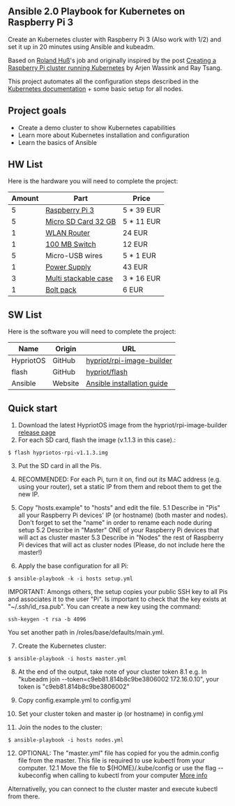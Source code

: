 ## Ansible 2.0 Playbook for Kubernetes on Raspberry Pi 3
Create an Kubernetes cluster with Raspberry Pi 3 (Also work with 1/2) and set it up in 20 minutes using Ansible and kubeadm.

Based on [Roland Huß](https://github.com/Project31/ansible-kubernetes-openshift-pi3)'s job and originally inspired by the post [Creating a Raspberry Pi cluster running Kubernetes](http://blog.kubernetes.io/2015/11/creating-a-Raspberry-Pi-cluster-running-Kubernetes-the-shopping-list-Part-1.html) by Arjen Wassink and Ray Tsang.

This project automates all the configuration steps described in the [Kubernetes documentation](http://kubernetes.io/docs/getting-started-guides/kubeadm/) + some basic setup for all nodes.

## Project goals
* Create a demo cluster to show Kubernetes capabilities
* Learn more about Kubernetes installation and configuration
* Learn the basics of Ansible

## HW List

Here is the hardware you will need to complete the project:

| Amount | Part | Price |
| ------ | ---- | ----- |
| 5 | [Raspberry Pi 3](http://amzn.eu/0Gxy4ku) | 5 * 39 EUR |
| 5 | [Micro SD Card 32 GB](http://amzn.eu/5IMqzRx) | 5 * 11 EUR |
| 1 | [WLAN Router](http://amzn.eu/3Zzxmpt) | 24 EUR |
| 1 | [100 MB Switch](http://amzn.eu/ixBjdx3) | 12 EUR |
| 5 |  Micro-USB wires | 5 * 1 EUR |
| 1 | [Power Supply](https://www.modmypi.com/raspberry-pi/accessories/usb-hubs/anidees-6-port-smart-ic-usb-charger-50-watt/) | 43 EUR |
| 3 | [Multi stackable case](https://www.modmypi.com/raspberry-pi/cases/multi-pi-stacker/multi-pi-stackable-raspberry-pi-case/) | 3 * 16 EUR |
| 1 | [Bolt pack](https://www.modmypi.com/raspberry-pi/cases/multi-pi-stacker/multi-pi-stackable-raspberry-pi-case-bolt-pack/) | 6 EUR | 

## SW List

Here is the software you will need to complete the project:

| Name | Origin | URL |
| ------ | ---- | ----- |
| HypriotOS | GitHub | [hypriot/rpi-image-builder](https://github.com/hypriot/image-builder-rpi/releases/) |
| flash | GitHub | [hypriot/flash](https://github.com/hypriot/flash) |
| Ansible | Website | [Ansible installation guide](http://docs.ansible.com/ansible/intro_installation.html)

## Quick start

1. Download the latest HypriotOS image from the hypriot/rpi-image-builder [release page](https://github.com/hypriot/image-builder-rpi/releases/)
2. For each SD card, flash the image (v.1.1.3 in this case).:

``` $ flash hypriotos-rpi-v1.1.3.img ```

3. Put the SD card in all the Pis.
4. RECOMMENDED: For each Pi, turn it on, find out its MAC address (e.g. using your router), set a static IP from them and reboot them to get the new IP.
5. Copy "hosts.example" to "hosts" and edit the file. 
5.1 Describe in "Pis" all your Raspberry Pi devices' IP (or hostname) (both master and nodes). Don't forget to set the "name" in order to rename each node during setup
5.2 Describe in "Master" ONE of your Raspberry Pi devices that will act as cluster master
5.3 Describe in "Nodes" the rest of Raspberry Pi devices that will act as cluster nodes (Please, do not include here the master!)

6. Apply the base configuration for all Pi:

``` $ ansible-playbook -k -i hosts setup.yml ```

IMPORTANT: Amongs others, the setup copies your public SSH key to all Pis and associates it to the user "Pi". Is important to check that the key exists at "~/.ssh/id_rsa.pub". 
You can create a new key using the command: 

```ssh-keygen -t rsa -b 4096 ```

You set another path in /roles/base/defaults/main.yml.

7. Create the Kubernetes cluster:

``` $ ansible-playbook -i hosts master.yml ```

8. At the end of the output, take note of your cluster token
8.1 e.g. In "kubeadm join --token=c9eb81.814b8c9be3806002 172.16.0.10", your token is "c9eb81.814b8c9be3806002"

9. Copy config.example.yml to config.yml
10. Set your cluster token and master ip (or hostname) in config.yml
11. Join the nodes to the cluster:

```$ ansible-playbook -i hosts nodes.yml ```

12. OPTIONAL: The "master.yml" file has copied for you the admin.config file from the master. This file is required to use kubectl from your computer. 
12.1 Move the file to ${HOME}/.kube/config or use the flag --kubeconfig when calling to kubectl from your computer [More info](http://kubernetes.io/docs/user-guide/kubectl/kubectl_config/)

Alternativelly, you can connect to the cluster master and execute kubectl from there.
